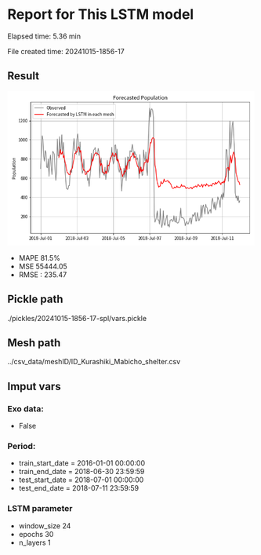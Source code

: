 
# Report for This LSTM model 
Elapsed time: 5.36 min

File created time: 20241015-1856-17

## Result 
<img src="20241015-1856-17.png" width='600'/>

- MAPE	81.5%
- MSE 	55444.05
- RMSE : 235.47

## Pickle path
./pickles/20241015-1856-17-spl/vars.pickle

## Mesh path
../csv_data/meshID/ID_Kurashiki_Mabicho_shelter.csv

## Imput vars

### Exo data:
- False

### Period:
- train_start_date    = 2016-01-01 00:00:00
- train_end_date      = 2018-06-30 23:59:59
- test_start_date     = 2018-07-01 00:00:00  
- test_end_date       = 2018-07-11 23:59:59

### LSTM parameter
- window_size	24
- epochs	30
- n_layers	1

